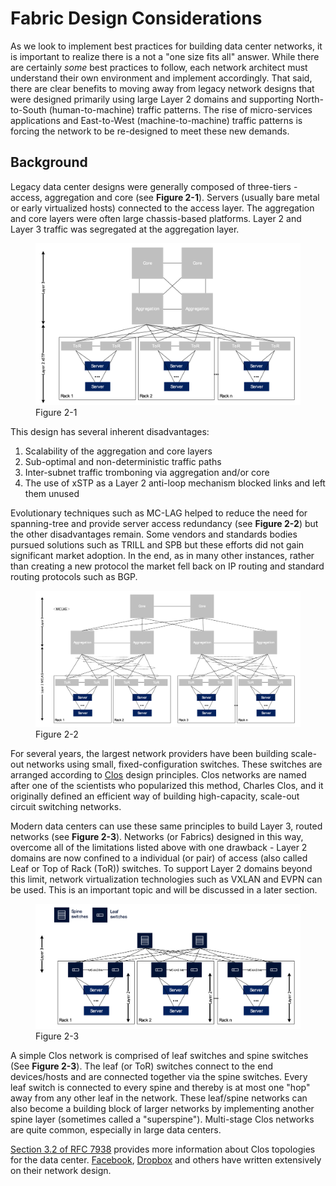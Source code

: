 # Fabric Design Considerations

As we look to implement best practices for building data center networks, it is important to realize there is a not a "one size fits all" answer.
While there are certainly *some* best practices to follow, each network architect must understand their own environment and implement accordingly.
That said, there are clear benefits to moving away from legacy network designs that were designed primarily using large Layer 2 domains and supporting North-to-South (human-to-machine) traffic patterns.
The rise of micro-services applications and East-to-West (machine-to-machine) traffic patterns is forcing the network to be re-designed to meet these new demands.

## Background

Legacy data center designs were generally composed of three-tiers - access, aggregation and core (see **Figure 2-1**).
Servers (usually bare metal or early virtualized hosts) connected to the access layer.
The aggregation and core layers were often large chassis-based platforms.
Layer 2 and Layer 3 traffic was segregated at the aggregation layer.

<figure>
  <img src="/_images/fig-02-01.png" width="600" />
  <figcaption>Figure 2-1</figcaption>
</figure>

This design has several inherent disadvantages:

1. Scalability of the aggregation and core layers
2. Sub-optimal and non-deterministic traffic paths
3. Inter-subnet traffic tromboning via aggregation and/or core
4. The use of xSTP as a Layer 2 anti-loop mechanism blocked links and left them unused

Evolutionary techniques such as MC-LAG helped to reduce the need for spanning-tree and provide server access redundancy (see **Figure 2-2**) but the other disadvantages remain.
Some vendors and standards bodies pursued solutions such as TRILL and SPB but these efforts did not gain significant market adoption.
In the end, as in many other instances, rather than creating a new protocol the market fell back on IP routing and standard routing protocols such as BGP.

<figure>
  <img src="/_images/fig-02-02.png" width="600" />
  <figcaption>Figure 2-2</figcaption>
</figure>

For several years, the largest network providers have been building scale-out networks using small, fixed-configuration switches.
These switches are arranged according to [Clos](https://en.wikipedia.org/wiki/Clos_network) design principles.
Clos networks are named after one of the scientists who popularized this method, Charles Clos, and it originally defined an efficient way of building high-capacity, scale-out circuit switching networks.

Modern data centers can use these same principles to build Layer 3, routed networks (see **Figure 2-3**).
Networks (or Fabrics) designed in this way, overcome all of the limitations listed above with one drawback - Layer 2 domains are now confined to a individual (or pair) of access (also called Leaf or Top of Rack (ToR)) switches.
To support Layer 2 domains beyond this limit, network virtualization technologies such as VXLAN and EVPN can be used.
This is an important topic and will be discussed in a later section.

<figure>
  <img src="/_images/fig-02-03.png" width="600" />
  <figcaption>Figure 2-3</figcaption>
</figure>

A simple Clos network is comprised of leaf switches and spine switches (See **Figure 2-3**).
The leaf (or ToR) switches connect to the end devices/hosts and are connected together via the spine switches.
Every leaf switch is connected to every spine and thereby is at most one "hop" away from any other leaf in the network.
These leaf/spine networks can also become a building block of larger networks by implementing another spine layer (sometimes called a "superspine").
Multi-stage Clos networks are quite common, especially in large data centers.

[Section 3.2 of RFC 7938](https://tools.ietf.org/html/rfc7938#section-3.2) provides more information about Clos topologies for the data center.
[Facebook](https://engineering.fb.com/2019/03/14/data-center-engineering/f16-minipack/), [Dropbox](https://dropbox.tech/infrastructure/the-scalable-fabric-behind-our-growing-data-center-network) and others have written extensively on their network design.
